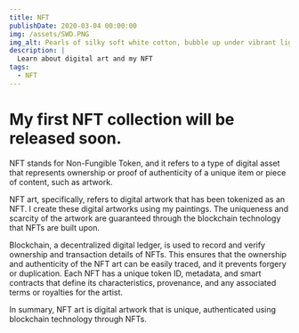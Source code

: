 ```yaml
---
title: NFT
publishDate: 2020-03-04 00:00:00
img: /assets/SWD.PNG
img_alt: Pearls of silky soft white cotton, bubble up under vibrant lighting
description: |
  Learn about digital art and my NFT
tags:
  - NFT
---
```


# My first NFT collection will be released soon.

NFT stands for Non-Fungible Token, and it refers to a type of digital asset that represents ownership or proof of authenticity of a unique item or piece of content, such as artwork.

NFT art, specifically, refers to digital artwork that has been tokenized as an NFT. I create these digital artworks using my paintings. The uniqueness and scarcity of the artwork are guaranteed through the blockchain technology that NFTs are built upon.

Blockchain, a decentralized digital ledger, is used to record and verify ownership and transaction details of NFTs. This ensures that the ownership and authenticity of the NFT art can be easily traced, and it prevents forgery or duplication. Each NFT has a unique token ID, metadata, and smart contracts that define its characteristics, provenance, and any associated terms or royalties for the artist.

In summary, NFT art is digital artwork that is unique, authenticated using blockchain technology through NFTs. 
 
